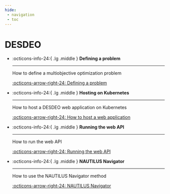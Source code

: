 ```yaml
---
hide:
 - navigation
 - toc
---
```

# DESDEO

<div class="grid cards" markdown>

-   :octicons-info-24:{ .lg .middle } __Defining a problem__

    ---

    How to define a multiobjective optimization problem

    [:octicons-arrow-right-24: Defining a problem](./problem.md)

-   :octicons-info-24:{ .lg .middle } __Hosting on Kubernetes__

    ---

    How to host a DESDEO web application on Kubernetes

    [:octicons-arrow-right-24: How to host a web application](./kubernetes.md)

-   :octicons-info-24:{ .lg .middle } __Running the web API__

    ---

    How to run the web API

    [:octicons-arrow-right-24: Running the web API](./api.md)

-   :octicons-info-24:{ .lg .middle } __NAUTILUS Navigator__

    ---

    How to use the NAUTILUS Navigator method

    [:octicons-arrow-right-24: NAUTILUS Navigator](./nautilus_navigator.md)

</div>